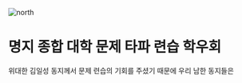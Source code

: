 ![north](https://ifh.cc/g/Cr9O0b.png)
# 명지 종합 대학 문제 타파 련습 학우회

위대한 김일성 동지께서 문제 련습의 기회를 주셨기 때문에 우리 남한 동지들은 

